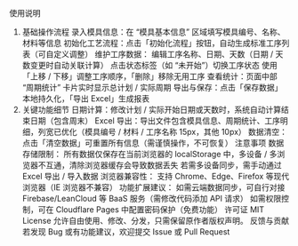 使用说明
1. 基础操作流程
录入模具信息：在 “模具基本信息” 区域填写模具编号、名称、材料等信息
初始化工艺流程：点击「初始化流程」按钮，自动生成标准工序列表（可自定义调整）
维护工序数据：
编辑工序名称、日期、天数（日期 / 天数变更时自动关联计算）
点击状态标签（如 “未开始”）切换工序状态
使用「上移 / 下移」调整工序顺序，「删除」移除无用工序
查看统计：页面中部 “周期统计” 卡片实时显示总计划 / 实际周期
导出与保存：点击「保存数据」本地持久化，「导出 Excel」生成报表
2. 关键功能细节
日期计算：修改计划 / 实际开始日期或天数时，系统自动计算结束日期（包含周末）
Excel 导出：导出文件包含模具信息、周期统计、工序明细，列宽已优化（模具编号 / 材料 / 工序名称 15px，其他 10px）
数据清空：点击「清空数据」可重置所有信息（需谨慎操作，不可恢复）
注意事项
数据存储限制：
所有数据仅保存在当前浏览器的 localStorage 中，多设备 / 多浏览器不互通，清除浏览器缓存会导致数据丢失
若需多设备同步，需手动通过 Excel 导出 / 导入数据
浏览器兼容性：
支持 Chrome、Edge、Firefox 等现代浏览器（IE 浏览器不兼容）
功能扩展建议：
如需云端数据同步，可自行对接 Firebase/LeanCloud 等 BaaS 服务（需修改代码添加 API 请求）
如需权限控制，可在 Cloudflare Pages 中配置密码保护（免费功能）
许可证
MIT License
允许自由使用、修改、分发，只需保留原作者版权声明。
反馈与贡献
若发现 Bug 或有功能建议，欢迎提交 Issue 或 Pull Request
